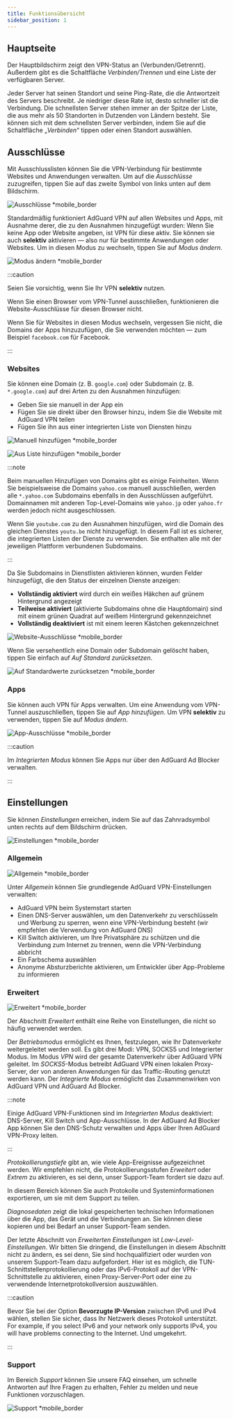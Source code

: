 ```yaml
---
title: Funktionsübersicht
sidebar_position: 1
---
```


## Hauptseite

Der Hauptbildschirm zeigt den VPN-Status an (Verbunden/Getrennt). Außerdem gibt es die Schaltfläche *Verbinden/Trennen* und eine Liste der verfügbaren Server.

Jeder Server hat seinen Standort und seine Ping-Rate, die die Antwortzeit des Servers beschreibt. Je niedriger diese Rate ist, desto schneller ist die Verbindung. Die schnellsten Server stehen immer an der Spitze der Liste, die aus mehr als 50 Standorten in Dutzenden von Ländern besteht. Sie können sich mit dem schnellsten Server verbinden, indem Sie auf die Schaltfläche „*Verbinden*“ tippen oder einen Standort auswählen.

## Ausschlüsse

Mit Ausschlusslisten können Sie die VPN-Verbindung für bestimmte Websites und Anwendungen verwalten. Um auf die *Ausschlüsse* zuzugreifen, tippen Sie auf das zweite Symbol von links unten auf dem Bildschirm.

![Ausschlüsse *mobile_border](https://cdn.adtidy.org/content/kb/vpn/android/exclusions.jpg)

Standardmäßig funktioniert AdGuard VPN auf allen Websites und Apps, mit Ausnahme derer, die zu den Ausnahmen hinzugefügt wurden: Wenn Sie keine App oder Website angeben, ist VPN für diese aktiv. Sie können sie auch **selektiv** aktivieren — also nur für bestimmte Anwendungen oder Websites. Um in diesen Modus zu wechseln, tippen Sie auf *Modus ändern*.

![Modus ändern *mobile_border](https://cdn.adtidy.org/content/kb/vpn/android/change_mode.jpg)

:::caution

Seien Sie vorsichtig, wenn Sie Ihr VPN **selektiv** nutzen.

Wenn Sie einen Browser vom VPN-Tunnel ausschließen, funktionieren die Website-Ausschlüsse für diesen Browser nicht.

Wenn Sie für Websites in diesen Modus wechseln, vergessen Sie nicht, die Domains der Apps hinzuzufügen, die Sie verwenden möchten — zum Beispiel `facebook.com` für Facebook.

:::

### Websites

Sie können eine Domain (z. B. `google.com`) oder Subdomain (z. B. `*.google.com`) auf drei Arten zu den Ausnahmen hinzufügen:

- Geben Sie sie manuell in der App ein
- Fügen Sie sie direkt über den Browser hinzu, indem Sie die Website mit AdGuard VPN teilen
- Fügen Sie ihn aus einer integrierten Liste von Diensten hinzu

![Manuell hinzufügen *mobile_border](https://cdn.adtidy.org/content/kb/vpn/android/manually.jpg)

![Aus Liste hinzufügen *mobile_border](https://cdn.adtidy.org/content/kb/vpn/android/from_list.jpg)

:::note

Beim manuellen Hinzufügen von Domains gibt es einige Feinheiten. Wenn Sie beispielsweise die Domains `yahoo.com` manuell ausschließen, werden alle `*.yahoo.com` Subdomains ebenfalls in den Ausschlüssen aufgeführt. Domainnamen mit anderen Top-Level-Domains wie `yahoo.jp` oder `yahoo.fr` werden jedoch nicht ausgeschlossen.

Wenn Sie `youtube.com` zu den Ausnahmen hinzufügen, wird die Domain des gleichen Dienstes `youtu.be` nicht hinzugefügt. In diesem Fall ist es sicherer, die integrierten Listen der Dienste zu verwenden. Sie enthalten alle mit der jeweiligen Plattform verbundenen Subdomains.

:::

Da Sie Subdomains in Dienstlisten aktivieren können, wurden Felder hinzugefügt, die den Status der einzelnen Dienste anzeigen:

- **Vollständig aktiviert** wird durch ein weißes Häkchen auf grünem Hintergrund angezeigt
- **Teilweise aktiviert** (aktivierte Subdomains ohne die Hauptdomain) sind mit einem grünen Quadrat auf weißem Hintergrund gekennzeichnet
- **Vollständig deaktiviert** ist mit einem leeren Kästchen gekennzeichnet

![Website-Ausschlüsse *mobile_border](https://cdn.adtidy.org/content/kb/vpn/android/websites.png)

Wenn Sie versehentlich eine Domain oder Subdomain gelöscht haben, tippen Sie einfach auf *Auf Standard zurücksetzen*.

![Auf Standardwerte zurücksetzen *mobile_border](https://cdn.adtidy.org/content/kb/vpn/android/reset.jpg)

### Apps

Sie können auch VPN für Apps verwalten. Um eine Anwendung vom VPN-Tunnel auszuschließen, tippen Sie auf *App hinzufügen*. Um VPN **selektiv** zu verwenden, tippen Sie auf *Modus ändern*.

![App-Ausschlüsse *mobile_border](https://cdn.adtidy.org/content/kb/vpn/android/apps.jpg)

:::caution

Im *Integrierten Modus* können Sie Apps nur über den AdGuard Ad Blocker verwalten.

:::

## Einstellungen

Sie können *Einstellungen* erreichen, indem Sie auf das Zahnradsymbol unten rechts auf dem Bildschirm drücken.

![Einstellungen *mobile_border](https://cdn.adtidy.org/content/kb/vpn/android/settings.jpg)

### Allgemein

![Allgemein *mobile_border](https://cdn.adtidy.org/content/kb/vpn/android/general.jpg)

Unter *Allgemein* können Sie grundlegende AdGuard VPN-Einstellungen verwalten:

- AdGuard VPN beim Systemstart starten
- Einen DNS-Server auswählen, um den Datenverkehr zu verschlüsseln und Werbung zu sperren, wenn eine VPN-Verbindung besteht (wir empfehlen die Verwendung von AdGuard DNS)
- Kill Switch aktivieren, um Ihre Privatsphäre zu schützen und die Verbindung zum Internet zu trennen, wenn die VPN-Verbindung abbricht
- Ein Farbschema auswählen
- Anonyme Absturzberichte aktivieren, um Entwickler über App-Probleme zu informieren

### Erweitert

![Erweitert *mobile_border](https://cdn.adtidy.org/content/kb/vpn/android/advanced.png)

Der Abschnitt *Erweitert* enthält eine Reihe von Einstellungen, die nicht so häufig verwendet werden.

Der *Betriebsmodus* ermöglicht es Ihnen, festzulegen, wie Ihr Datenverkehr weitergeleitet werden soll. Es gibt drei Modi: VPN, SOCKS5 und Integrierter Modus. Im Modus *VPN* wird der gesamte Datenverkehr über AdGuard VPN geleitet. Im *SOCKS5*-Modus betreibt AdGuard VPN einen lokalen Proxy-Server, der von anderen Anwendungen für das Traffic-Routing genutzt werden kann. Der *Integrierte Modus* ermöglicht das Zusammenwirken von AdGuard VPN und AdGuard Ad Blocker.

:::note

Einige AdGuard VPN-Funktionen sind im *Integrierten Modus* deaktiviert: DNS-Server, Kill Switch und App-Ausschlüsse. In der AdGuard Ad Blocker App können Sie den DNS-Schutz verwalten und Apps über Ihren AdGuard VPN-Proxy leiten.

:::

*Protokollierungstiefe* gibt an, wie viele App-Ereignisse aufgezeichnet werden. Wir empfehlen nicht, die Protokollierungsstufen *Erweitert* oder *Extrem* zu aktivieren, es sei denn, unser Support-Team fordert sie dazu auf.

In diesem Bereich können Sie auch Protokolle und Systeminformationen exportieren, um sie mit dem Support zu teilen.

*Diagnosedaten* zeigt die lokal gespeicherten technischen Informationen über die App, das Gerät und die Verbindungen an. Sie können diese kopieren und bei Bedarf an unser Support-Team senden.

Der letzte Abschnitt von *Erweiterten Einstellungen* ist *Low-Level-Einstellungen*. Wir bitten Sie dringend, die Einstellungen in diesem Abschnitt nicht zu ändern, es sei denn, Sie sind hochqualifiziert oder wurden von unserem Support-Team dazu aufgefordert. Hier ist es möglich, die TUN-Schnittstellenprotokollierung oder das IPv6-Protokoll auf der VPN-Schnittstelle zu aktivieren, einen Proxy-Server-Port oder eine zu verwendende Internetprotokollversion auszuwählen.

:::caution

Bevor Sie bei der Option **Bevorzugte IP-Version** zwischen IPv6 und IPv4 wählen, stellen Sie sicher, dass Ihr Netzwerk dieses Protokoll unterstützt. For example, if you select IPv6 and your network only supports IPv4, you will have problems connecting to the Internet. Und umgekehrt.

:::

### Support

Im Bereich *Support* können Sie unsere FAQ einsehen, um schnelle Antworten auf Ihre Fragen zu erhalten, Fehler zu melden und neue Funktionen vorzuschlagen.

![Support *mobile_border](https://cdn.adtidy.org/content/kb/vpn/android/support.jpg)
